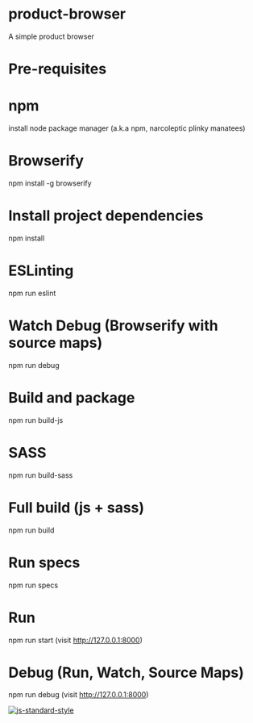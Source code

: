 # product-browser
A simple product browser

# Pre-requisites
# npm
install node package manager (a.k.a npm, narcoleptic plinky manatees)
# Browserify
npm install -g browserify

# Install project dependencies
npm install

# ESLinting
npm run eslint

# Watch Debug (Browserify with source maps)
npm run debug

# Build and package
npm run build-js

# SASS
npm run build-sass

# Full build (js + sass)
npm run build

# Run specs
npm run specs

# Run
npm run start
(visit http://127.0.0.1:8000)

# Debug (Run, Watch, Source Maps)
npm run debug
(visit http://127.0.0.1:8000)

[![js-standard-style](https://cdn.rawgit.com/feross/standard/master/badge.svg)](https://github.com/feross/standard)
